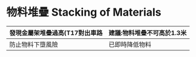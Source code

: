 # 物料堆疊 Stacking of Materials

| 發現金屬架堆疊過高\(T17對出車路 | 建議:物料堆疊不可高於1.3米 |
| :--- | :--- |
| 防止物料下墮風險 | 已即時降低物料 |

